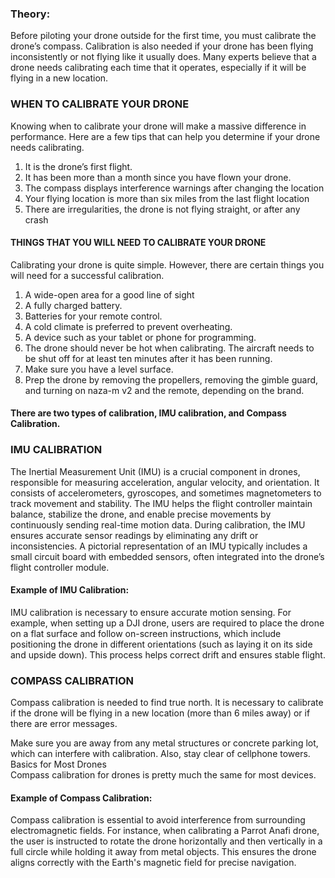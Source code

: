 ### Theory:

Before piloting your drone outside for the first time, you must calibrate the drone’s compass. Calibration is also needed if your drone has been flying inconsistently or not flying like it usually does. Many experts believe that a drone needs calibrating each time that it operates, especially if it will be flying in a new location.

### WHEN TO CALIBRATE YOUR DRONE

Knowing when to calibrate your drone will make a massive difference in performance. Here are a few tips that can help you determine if your drone needs calibrating.<br>

1. It is the drone’s first flight.
2. It has been more than a month since you have flown your drone.
3. The compass displays interference warnings after changing the location
4. Your flying location is more than six miles from the last flight location
5. There are irregularities, the drone is not flying straight, or after any crash

#### THINGS THAT YOU WILL NEED TO CALIBRATE YOUR DRONE

Calibrating your drone is quite simple. However, there are certain things you will need for a successful calibration.

1. A wide-open area for a good line of sight
2. A fully charged battery.
3. Batteries for your remote control.
4. A cold climate is preferred to prevent overheating.
5. A device such as your tablet or phone for programming.
6. The drone should never be hot when calibrating. The aircraft needs to be shut off for at least ten minutes after it has been running.
7. Make sure you have a level surface.
8. Prep the drone by removing the propellers, removing the gimble guard, and turning on naza-m v2 and the remote, depending on the brand.

#### There are two types of calibration, IMU calibration, and Compass Calibration.

### IMU CALIBRATION

The Inertial Measurement Unit (IMU) is a crucial component in drones, responsible for measuring acceleration, angular velocity, and orientation. It consists of accelerometers, gyroscopes, and sometimes magnetometers to track movement and stability. The IMU helps the flight controller maintain balance, stabilize the drone, and enable precise movements by continuously sending real-time motion data. During calibration, the IMU ensures accurate sensor readings by eliminating any drift or inconsistencies. A pictorial representation of an IMU typically includes a small circuit board with embedded sensors, often integrated into the drone’s flight controller module.

#### Example of IMU Calibration:

IMU calibration is necessary to ensure accurate motion sensing. For example, when setting up a DJI drone, users are required to place the drone on a flat surface and follow on-screen instructions, which include positioning the drone in different orientations (such as laying it on its side and upside down). This process helps correct drift and ensures stable flight.

### COMPASS CALIBRATION

Compass calibration is needed to find true north. It is necessary to calibrate if the drone will be flying in a new location (more than 6 miles away) or if there are error messages.

Make sure you are away from any metal structures or concrete parking lot, which can interfere with calibration. Also, stay clear of cellphone towers.
<br>
Basics for Most Drones
<br>
Compass calibration for drones is pretty much the same for most devices. 
<br>

#### Example of Compass Calibration:

Compass calibration is essential to avoid interference from surrounding electromagnetic fields. For instance, when calibrating a Parrot Anafi drone, the user is instructed to rotate the drone horizontally and then vertically in a full circle while holding it away from metal objects. This ensures the drone aligns correctly with the Earth's magnetic field for precise navigation.
